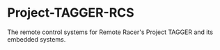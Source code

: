 # Project-TAGGER-RCS
The remote control systems for Remote Racer's Project TAGGER and its embedded systems.
